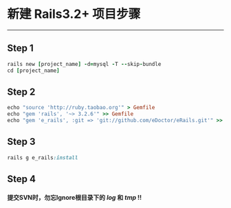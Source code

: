 # 新建 Rails3.2+ 项目步骤
***

## Step 1

```ruby
rails new [project_name] -d=mysql -T --skip-bundle
cd [project_name]
```

## Step 2

```ruby
echo "source 'http://ruby.taobao.org'" > Gemfile
echo "gem 'rails', '~> 3.2.6'" >> Gemfile
echo "gem 'e_rails', :git => 'git://github.com/eDoctor/eRails.git'" >> Gemfile
```

## Step 3

```ruby
rails g e_rails:install
```

## Step 4

#### 提交SVN时，勿忘Ignore根目录下的 *log* 和 *tmp* !!
